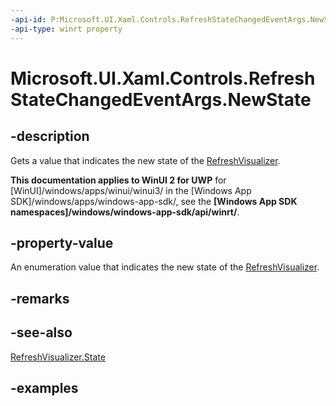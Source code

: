 ```yaml
---
-api-id: P:Microsoft.UI.Xaml.Controls.RefreshStateChangedEventArgs.NewState
-api-type: winrt property
---
```

<!-- Property syntax.
public RefreshVisualizerState NewState { get; }
-->

# Microsoft.UI.Xaml.Controls.RefreshStateChangedEventArgs.NewState


## -description

Gets a value that indicates the new state of the [RefreshVisualizer](refreshvisualizer.md).


**This documentation applies to WinUI 2 for UWP** for [WinUI]/windows/apps/winui/winui3/ in the [Windows App SDK]/windows/apps/windows-app-sdk/, see the **[Windows App SDK namespaces]/windows/windows-app-sdk/api/winrt/**.

## -property-value

An enumeration value that indicates the new state of the [RefreshVisualizer](refreshvisualizer.md).


## -remarks


## -see-also

[RefreshVisualizer.State](refreshvisualizer_state.md)


## -examples


